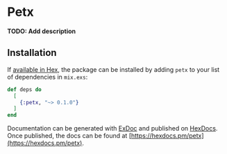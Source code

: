 # Petx

**TODO: Add description**

## Installation

If [available in Hex](https://hex.pm/docs/publish), the package can be installed
by adding `petx` to your list of dependencies in `mix.exs`:

```elixir
def deps do
  [
    {:petx, "~> 0.1.0"}
  ]
end
```

Documentation can be generated with [ExDoc](https://github.com/elixir-lang/ex_doc)
and published on [HexDocs](https://hexdocs.pm). Once published, the docs can
be found at [https://hexdocs.pm/petx](https://hexdocs.pm/petx).

